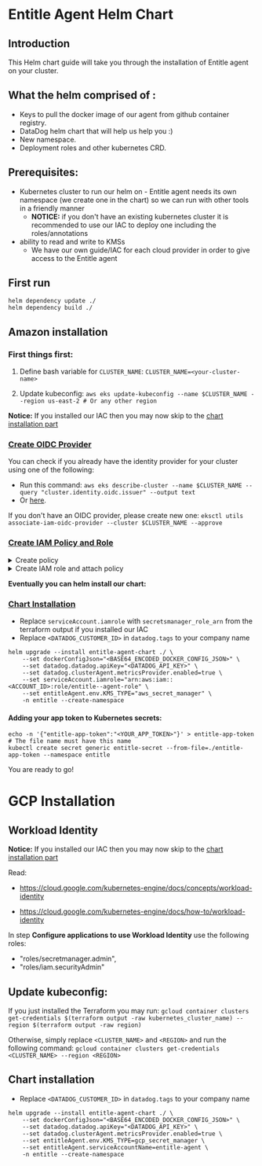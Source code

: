 # Entitle Agent Helm Chart

## Introduction

This Helm chart guide will take you through the installation of Entitle agent on your cluster.

## What the helm comprised of :

* Keys to pull the docker image of our agent from github container registry.
* DataDog helm chart that will help us help you :)
* New namespace.
* Deployment roles and other kubernetes CRD.

## Prerequisites:

* Kubernetes cluster to run our helm on - Entitle agent needs its own namespace (we create one in the chart) so we can
  run with other tools in a friendly manner
    * **NOTICE:** if you don't have an existing kubernetes cluster it is recommended to use our IAC to deploy one
      including the roles/annotations
* ability to read and write to KMSs
    * We have our own guide/IAC for each cloud provider in order to give access to the Entitle agent

## First run

```shell
helm dependency update ./
helm dependency build ./
```

## Amazon installation

### First things first:

1. Define bash variable for `CLUSTER_NAME`:
   `CLUSTER_NAME=<your-cluster-name>`

2. Update kubeconfig:
   `aws eks update-kubeconfig --name $CLUSTER_NAME --region us-east-2 # Or any other region`

**Notice:** If you installed our IAC then you may now skip to the [chart installation part](#chart-installation)

### [Create OIDC Provider](https://docs.aws.amazon.com/eks/latest/userguide/enable-iam-roles-for-service-accounts.html)

You can check if you already have the identity provider for your cluster using one of the following:

- Run this command:
  `aws eks describe-cluster --name $CLUSTER_NAME --query "cluster.identity.oidc.issuer" --output text`
- Or [here](https://us-east-1.console.aws.amazon.com/iamv2/home?region=us-east-1#/identity_providers).

If you don't have an OIDC provider, please create new one:
`eksctl utils associate-iam-oidc-provider --cluster $CLUSTER_NAME --approve`

### [Create IAM Policy and Role](https://docs.aws.amazon.com/eks/latest/userguide/create-service-account-iam-policy-and-role.html)

<details>
  <summary>Create policy</summary>

  ```shell
  ACCOUNT_ID=$(aws sts get-caller-identity --query "Account" --output text)
  echo $ACCOUNT_ID

  cat > entitle-entitle-agent-chart-policy.json <<ENDOF
  {
      "Version": "2012-10-17",
      "Statement": [
          {
              "Sid": "VisualEditor0",
              "Effect": "Allow",
              "Action": [
                "secretsmanager:UpdateSecret",
                "secretsmanager:TagResource",
                "secretsmanager:PutSecretValue",
                "secretsmanager:ListSecretVersionIds",
                "secretsmanager:GetSecretValue",
                "secretsmanager:GetResourcePolicy",
                "secretsmanager:DescribeSecret",
                "secretsmanager:DeleteSecret",
                "secretsmanager:CreateSecret"
              ],
              "Resource": "arn:aws:secretsmanager:*:${ACCOUNT_ID}:secret:Entitle/*"
          },
          {
              "Sid": "VisualEditor1",
              "Effect": "Allow",
              "Action": "secretsmanager:ListSecrets",
              "Resource" : "*"
          }
      ]
  }
  ENDOF

  aws iam create-policy --policy-name entitle-entitle-agent-policy --policy-document file://entitle-entitle-agent-policy.json
  ```

</details>

<details>
<summary>Create IAM role and attach policy</summary>

```shell
ACCOUNT_ID=$(aws sts get-caller-identity --query "Account" --output text)
echo $ACCOUNT_ID
OIDC_PROVIDER=$(aws eks describe-cluster --name ${CLUSTER_NAME} --query "cluster.identity.oidc.issuer" --output text | sed -e "s/^https:\/\///")
echo $OIDC_PROVIDER

cat > trust.json <<ENDOF
{
  "Version": "2012-10-17",
  "Statement": [
    {
      "Effect": "Allow",
      "Principal": {
        "Federated": "arn:aws:iam::${ACCOUNT_ID}:oidc-provider/${OIDC_PROVIDER}"
      },
      "Action": "sts:AssumeRoleWithWebIdentity",
      "Condition": {
        "StringEquals": {
          "${OIDC_PROVIDER}:aud": "sts.amazonaws.com",
          "${OIDC_PROVIDER}:sub": "system:serviceaccount:entitle:entitle-agent"
        }
      }
    }
  ]
}
ENDOF

aws iam create-role --role-name entitle-entitle-agent-chart-role --assume-role-policy-document file://trust.json --description "entitle entitle-agent access aws"
aws iam attach-role-policy --role-name entitle-entitle-agent-chart-role --policy-arn=arn:aws:iam::${ACCOUNT_ID}:policy/entitle-entitle-agent-chart-policy
```

</details>


**Eventually you can helm install our chart:**

### [Chart Installation](https://helm.sh/docs/helm/helm_upgrade/)

- Replace `serviceAccount.iamrole` with `secretsmanager_role_arn` from the terraform output if you installed our IAC
- Replace `<DATADOG_CUSTOMER_ID>` in `datadog.tags` to your company name

```shell
helm upgrade --install entitle-agent-chart ./ \
    --set dockerConfigJson="<BASE64_ENCODED_DOCKER_CONFIG_JSON>" \
    --set datadog.datadog.apiKey="<DATADOG_API_KEY>" \
    --set datadog.clusterAgent.metricsProvider.enabled=true \
    --set serviceAccount.iamrole="arn:aws:iam::<ACCOUNT_ID>:role/entitle--agent-role" \
    --set entitleAgent.env.KMS_TYPE="aws_secret_manager" \
    -n entitle --create-namespace
```

#### Adding your app token to Kubernetes secrets:
```shell
echo -n '{"entitle-app-token":"<YOUR_APP_TOKEN>"}' > entitle-app-token # The file name must have this name
kubectl create secret generic entitle-secret --from-file=./entitle-app-token --namespace entitle
```
You are ready to go!

# GCP Installation

## Workload Identity

**Notice:** If you installed our IAC then you may now skip to the [chart installation part](#chart-installation)

Read:

- https://cloud.google.com/kubernetes-engine/docs/concepts/workload-identity

- https://cloud.google.com/kubernetes-engine/docs/how-to/workload-identity

In step **Configure applications to use Workload Identity** use the following roles:

- "roles/secretmanager.admin",
- "roles/iam.securityAdmin"

## Update kubeconfig:

If you just installed the Terraform you may run:
`gcloud container clusters get-credentials $(terraform output -raw kubernetes_cluster_name) --region $(terraform output -raw region)`

Otherwise, simply replace `<CLUSTER_NAME>` and `<REGION>` and run the following command:
```gcloud container clusters get-credentials <CLUSTER_NAME> --region <REGION>```

## Chart installation

- Replace `<DATADOG_CUSTOMER_ID>` in `datadog.tags` to your company name

```shell
helm upgrade --install entitle-agent-chart ./ \
    --set dockerConfigJson="<BASE64_ENCODED_DOCKER_CONFIG_JSON>" \
    --set datadog.datadog.apiKey="<DATADOG_API_KEY>" \
    --set datadog.clusterAgent.metricsProvider.enabled=true \
    --set entitleAgent.env.KMS_TYPE=gcp_secret_manager \
    --set entitleAgent.serviceAccountName=entitle-agent \
    -n entitle --create-namespace
```
